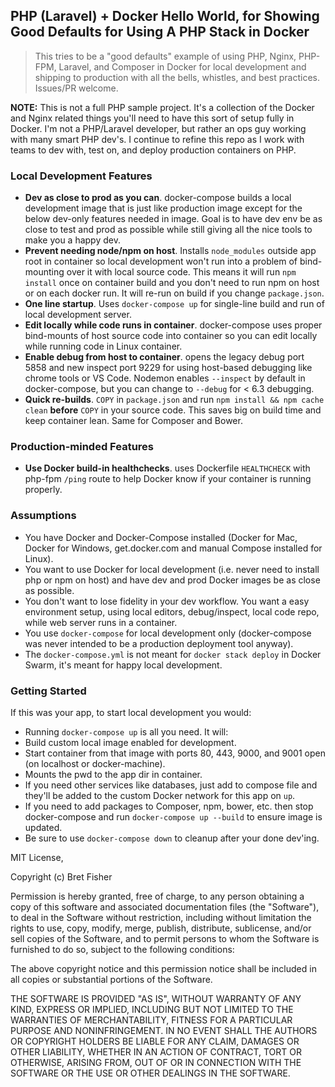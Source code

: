 ## PHP (Laravel) + Docker Hello World, for Showing Good Defaults for Using A PHP Stack in Docker

> This tries to be a "good defaults" example of using PHP, Nginx, PHP-FPM, Laravel, and Composer in Docker for local development and shipping to production with all the bells, whistles, and best practices. Issues/PR welcome.

**NOTE:** This is not a full PHP sample project. It's a collection of the Docker and Nginx related things you'll need to have this sort of setup fully in Docker. I'm not a PHP/Laravel developer, but rather an ops guy working with many smart PHP dev's. I continue to refine this repo as I work with teams to dev with, test on, and deploy production containers on PHP.

### Local Development Features

 - **Dev as close to prod as you can**. docker-compose builds a local development image that is just like production image except for the below dev-only features needed in image. Goal is to have dev env be as close to test and prod as possible while still giving all the nice tools to make you a happy dev.
 - **Prevent needing node/npm on host**. Installs `node_modules` outside app root in container so local development won't run into a problem of bind-mounting over it with local source code. This means it will run `npm install` once on container build and you don't need to run npm on host or on each docker run. It will re-run on build if you change `package.json`.
 - **One line startup**. Uses `docker-compose up` for single-line build and run of local development server.
 - **Edit locally while code runs in container**. docker-compose uses proper bind-mounts of host source code into container so you can edit locally while running code in Linux container.
 - **Enable debug from host to container**. opens the legacy debug port 5858 and new inspect port 9229 for using host-based debugging like chrome tools or VS Code. Nodemon enables `--inspect` by default in docker-compose, but you can change to `--debug` for < 6.3 debugging.
 - **Quick re-builds**. `COPY` in `package.json` and run `npm install && npm cache clean` **before** `COPY` in your source code. This saves big on build time and keep container lean. Same for Composer and Bower.


### Production-minded Features

 - **Use Docker build-in healthchecks**. uses Dockerfile `HEALTHCHECK` with php-fpm `/ping` route to help Docker know if your container is running properly.


### Assumptions

 - You have Docker and Docker-Compose installed (Docker for Mac, Docker for Windows, get.docker.com and manual Compose installed for Linux).
 - You want to use Docker for local development (i.e. never need to install php or npm on host) and have dev and prod Docker images be as close as possible.
 - You don't want to lose fidelity in your dev workflow. You want a easy environment setup, using local editors, debug/inspect, local code repo, while web server runs in a container.
 - You use `docker-compose` for local development only (docker-compose was never intended to be a production deployment tool anyway).
 - The `docker-compose.yml` is not meant for `docker stack deploy` in Docker Swarm, it's meant for happy local development.

 
### Getting Started

If this was your app, to start local development you would:

 - Running `docker-compose up` is all you need. It will:
 - Build custom local image enabled for development.
 - Start container from that image with ports 80, 443, 9000, and 9001 open (on localhost or docker-machine).
 - Mounts the pwd to the app dir in container.
 - If you need other services like databases, just add to compose file and they'll be added to the custom Docker network for this app on `up`.
 - If you need to add packages to Composer, npm, bower, etc. then stop docker-compose and run `docker-compose up --build` to ensure image is updated.
 - Be sure to use `docker-compose down` to cleanup after your done dev'ing.



MIT License, 

Copyright (c) Bret Fisher

Permission is hereby granted, free of charge, to any person obtaining a copy
of this software and associated documentation files (the "Software"), to deal
in the Software without restriction, including without limitation the rights
to use, copy, modify, merge, publish, distribute, sublicense, and/or sell
copies of the Software, and to permit persons to whom the Software is
furnished to do so, subject to the following conditions:

The above copyright notice and this permission notice shall be included in all
copies or substantial portions of the Software.

THE SOFTWARE IS PROVIDED "AS IS", WITHOUT WARRANTY OF ANY KIND, EXPRESS OR
IMPLIED, INCLUDING BUT NOT LIMITED TO THE WARRANTIES OF MERCHANTABILITY,
FITNESS FOR A PARTICULAR PURPOSE AND NONINFRINGEMENT. IN NO EVENT SHALL THE
AUTHORS OR COPYRIGHT HOLDERS BE LIABLE FOR ANY CLAIM, DAMAGES OR OTHER
LIABILITY, WHETHER IN AN ACTION OF CONTRACT, TORT OR OTHERWISE, ARISING FROM,
OUT OF OR IN CONNECTION WITH THE SOFTWARE OR THE USE OR OTHER DEALINGS IN THE
SOFTWARE.
